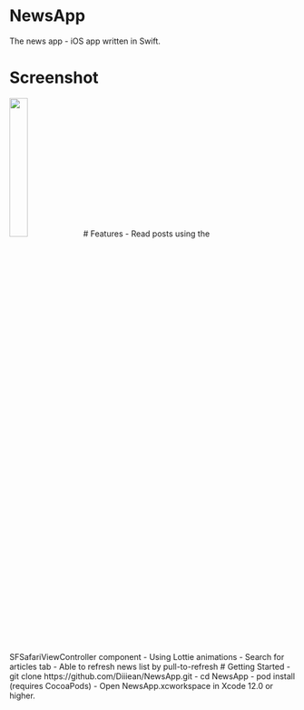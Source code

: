 # NewsApp
The news app - iOS app written in Swift.
# Screenshot 
<img src="https://user-images.githubusercontent.com/86627602/135565893-f496b789-b456-4b0e-b178-39737c9c9520.png" width=25% height=25%>
# Features 
- Read posts using the SFSafariViewController component
- Using Lottie animations
- Search for articles tab
- Able to refresh news list by pull-to-refresh
# Getting Started
- git clone https://github.com/Diiiean/NewsApp.git
- cd NewsApp
- pod install (requires CocoaPods)
- Open NewsApp.xcworkspace in Xcode 12.0 or higher.
